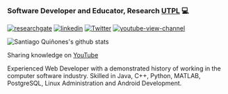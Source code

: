
<!--
**lsantiago/lsantiago** is a ✨ _special_ ✨ repository because its `README.md` (this file) appears on your GitHub profile.

Here are some ideas to get you started:

- 🔭 I’m currently working on ...
- 🌱 I’m currently learning ...
- 👯 I’m looking to collaborate on ...
- 🤔 I’m looking for help with ...
- 💬 Ask me about ...
- 📫 How to reach me: ...
- 😄 Pronouns: ...
- ⚡ Fun fact: ...
-->


### Software Developer and Educator, Research [UTPL](https://utpl.edu.ec/) 💻


[![researchgate](https://img.shields.io/badge/researchgate-Santiago--Quinones-9cf)](https://www.researchgate.net/profile/Santiago-Quinones)
[![linkedin](https://img.shields.io/badge/linkedin-lsquinones-blue)](https://www.linkedin.com/in/lsquinones/)
[![Twitter](https://img.shields.io/twitter/url?style=social&url=https%3A%2F%2Ftwitter.com%2Flsquinones)](https://twitter.com/lsquinones)
[![youtube-view-channel](https://img.shields.io/youtube/channel/views/UCsRB5ukwk-mXsoe3Gj6fGOw?style=social)](https://www.youtube.com/channel/UCsRB5ukwk-mXsoe3Gj6fGOw?view_as=subscriber)


![Santiago Quiñones's github stats](https://github-readme-stats.vercel.app/api?username=lsantiago&show_icons=true&theme=dark&count_private=true)

Sharing knowledge on [YouTube](https://www.youtube.com/channel/UCsRB5ukwk-mXsoe3Gj6fGOw?view_as=subscriber)

Experienced Web Developer with a demonstrated history of working in the computer software industry. Skilled in Java, C++, Python, MATLAB, PostgreSQL, Linux Administration and Android Development.
